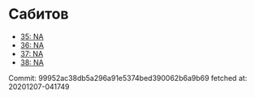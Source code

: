 # Сабитов
- [35: NA](35.md)
- [36: NA](36.md)
- [37: NA](37.md)
- [38: NA](38.md)

Commit: 99952ac38db5a296a91e5374bed390062b6a9b69
 fetched at: 20201207-041749
